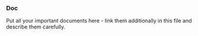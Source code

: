 ### Doc

Put all your important documents here - link them additionally in this file and describe them carefully.